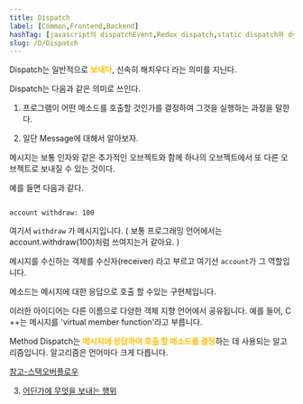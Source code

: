 ```yaml
---
title: Dispatch
label: [Common,Frontend,Backend]
hashTag: [javascript의 dispatchEvent,Redux dispatch,static dispatch와 dynamic dispatch]
slug: /D/Dispatch
---
```

Dispatch는 일반적으로 <span style="color:#FFBF00; font-weight:bold;">보내다</span>, 신속히 해치우다 라는 의미를 지닌다.

Dispatch는 다음과 같은 의미로 쓰인다.

1. 프로그램이 어떤 메소드를 호출할 것인가를 결정하여 그것을 실행하는 과정을 말한다.

2. 일단 Message에 대해서 알아보자.

메시지는 보통 인자와 같은 추가적인 오브젝트와 함께 하나의 오브젝트에서 또 다른 오브젝트로 보내질 수 있는 것이다.

예를 들면 다음과 같다.

```

account withdraw: 100

```

여기서 `withdraw` 가 메시지입니다. ( 보통 프로그래밍 언어에서는 account.withdraw(100)처럼 쓰여지는거 같아요. )

메시지를 수신하는 객체를 수신자(receiver) 라고 부르고 여기선 `account`가 그 역할입니다.

메소드는 메시지에 대한 응답으로 호출 할 수있는 구현체입니다.

이러한 아이디어는 다른 이름으로 다양한 객체 지향 언어에서 공유됩니다. 예를 들어, C ++는 메시지를 'virtual member function'라고 부릅니다.

Method Dispatch는 <span style="color:#FFBF00; font-weight:bold;">메시지에 응답하여 호출 할 메소드를 결정</span>하는 데 사용되는 알고리즘입니다. 알고리즘은 언어마다 크게 다릅니다.

<a href="https://stackoverflow.com/questions/1805510/what-is-method-dispatch">참고-스택오버플로우</a>

3. <a href="https://medium.com/ingeniouslysimple/static-and-dynamic-dispatch-324d3dc890a3">어딘가에 무엇을 보내는 행위</a>

